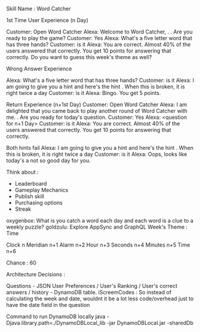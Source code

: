 Skill Name : Word Catcher

1st Time User Experience (n Day)

Customer: Open Word Catcher
Alexa: <plays an intro music> Welcome to Word Catcher, <tag-line>. <rules>. Are you ready to play the game?
Customer: Yes
Alexa: What's a five letter word that has three hands?
Customer: is it <correct answer>
Alexa: <plays a correct answer sound> You are correct. Almost 40% of the users answered that correctly. You get 10 points for answering that correctly. Do you want to guess this week's theme as well? <Upsell to come back tomorrow>

Wrong Answer Experience 

Alexa: What's a five letter word that has three hands?
Customer: is it <wrong answer>
Alexa: I am going to give you a hint and here's the hint <hint>. When this is broken, it is right twice a day
Customer: is it <right answer>
Alexa: Bingo. You get 5 points. 

Return Experience (n+1st Day)
Customer: Open Word Catcher
Alexa: I am delighted that you came back to play another round of Word Catcher with me. <Update on Leaderboard>. Are you ready for today's question. 
Customer: Yes
Alexa: <question for n+1 Day>
Customer: is it <correct answer>
Alexa: <plays a correct answer sound> You are correct. Almost 40% of the users answered that correctly. You get 10 points for answering that correctly. <Upsell to come back tomorrow>

Both hints fail
Alexa: I am going to give you a hint and here's the hint <hint>. When this is broken, it is right twice a day
Customer: is it <wrong answer>
Alexa: Oops, looks like today's a not so good day for you. <consolation message>


Think about : 
* Leaderboard
* Gameplay Mechanics
* Publish skill 
* Purchasing options 
* Streak 

oxygenbox: What is you catch a word each day and each word is a clue to a weekly puzzle?
goldzulu: Explore AppSync and GraphQL 
Week's Theme : Time 


Clock n
Meridian n+1 
Alarm n+2
Hour n+3
Seconds n+4
Minutes n+5
Time n+6

Chance : 60


Architecture Decisions : 

Questions - JSON 
User Preferences / User's Ranking / User's correct answers / history - DynamoDB table. 
iScreemCodes : So instead of calculating the week and date, wouldnt it be a lot less code/overhead just to have the date field in the question

Command to run DynamoDB locally
java -Djava.library.path=./DynamoDBLocal_lib -jar DynamoDBLocal.jar -sharedDb

